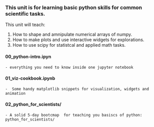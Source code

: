 ### This unit is for learning basic python skills for common scientific tasks.
This unit will teach:

1. How to shape and amnipulate numerical arrays of numpy.
2. How to make plots and use interactive widgets for explorations.
3. How to use scipy for statistcal and applied math tasks.

#### 00_python-intro.ipyn 
	- everything you need to know inside one jupyter notebook

#### 01_viz-cookbook.ipynb 
	-  Some handy matplotlib snippets for visualization, widgets and animation  

#### 02_python_for_scientists/ 
	- A solid 5-day bootcmap  for teaching you basiscs of python: python_for_scientists/

